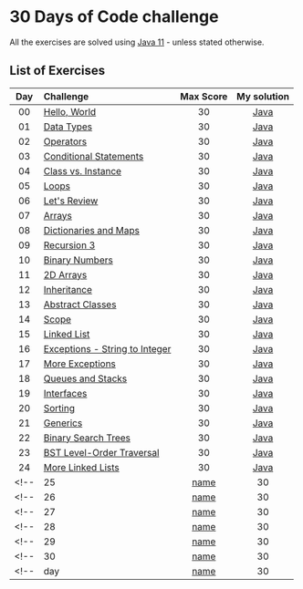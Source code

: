 # 30 Days of Code challenge
All the exercises are solved using [Java 11](https://www.oracle.com/ie/java/technologies/javase-jdk11-downloads.html) - unless stated otherwise.
## List of Exercises
| Day | Challenge | Max Score | My solution |
|:---:|:---|:---:|:---:|
| 00 | [Hello, World](https://www.hackerrank.com/challenges/30-hello-world) | 30 | [Java](Day00-HelloWorld/src/Solution.java) |
| 01 | [Data Types](https://www.hackerrank.com/challenges/30-data-types) | 30 | [Java](Day01-DataTypes/src/Solution.java) |
| 02 | [Operators](https://www.hackerrank.com/challenges/30-operators) | 30 | [Java](Day02-Operators/src/Solution.java) |
| 03 | [Conditional Statements](https://www.hackerrank.com/challenges/30-conditional-statements) | 30 | [Java](Day03-ConditionalStatements/src/Solution.java) |
| 04 | [Class vs. Instance](https://www.hackerrank.com/challenges/30-class-vs-instance) | 30 | [Java](Day04-ClassVsInstance/src/Person.java) |
| 05 | [Loops](https://www.hackerrank.com/challenges/30-loops) | 30 | [Java](Day05-Loops/src/Solution.java) |
| 06 | [Let's Review](https://www.hackerrank.com/challenges/30-review-loop) | 30 | [Java](Day06-LetsReview/src/Solution.java) |
| 07 | [Arrays](https://www.hackerrank.com/challenges/30-arrays) | 30 | [Java](Day07-Arrays/src/Solution.java) |
| 08 | [Dictionaries and Maps](https://www.hackerrank.com/challenges/30-dictionaries-and-maps) | 30 | [Java](Day08-DictionariesAndMaps/src/Solution.java) |
| 09 | [Recursion 3](https://www.hackerrank.com/challenges/30-recursion) | 30 | [Java](Day09-Recursion3/src/Solution.java) |
| 10 | [Binary Numbers](https://www.hackerrank.com/challenges/30-binary-numbers) | 30 | [Java](Day10-BinaryNumbers/src/Solution.java) |
| 11 | [2D Arrays](https://www.hackerrank.com/challenges/30-2d-arrays) | 30 | [Java](Day11-2DArrays/src/Solution.java) |
| 12 | [Inheritance](https://www.hackerrank.com/challenges/30-inheritance) | 30 | [Java](Day12-Inheritance/src) |
| 13 | [Abstract Classes](https://www.hackerrank.com/challenges/30-abstract-classes) | 30 | [Java](Day13-AbstractClasses/src/Solution.java) |
| 14 | [Scope](https://www.hackerrank.com/challenges/30-scope) | 30 | [Java](Day14-Scope/src/Solution.java) |
| 15 | [Linked List](https://www.hackerrank.com/challenges/30-linked-list) | 30 | [Java](Day15-LinkedList/src/Solution.java) |
| 16 | [Exceptions - String to Integer](https://www.hackerrank.com/challenges/30-exceptions-string-to-integer) | 30 | [Java](Day16-Exceptions-StringToInteger/src/Solution.java) |
| 17 | [More Exceptions](https://www.hackerrank.com/challenges/30-more-exceptions) | 30 | [Java](Day17-MoreExceptions/src/Solution.java) |
| 18 | [Queues and Stacks](https://www.hackerrank.com/challenges/30-queues-stacks) | 30 | [Java]() |
| 19 | [Interfaces](https://www.hackerrank.com/challenges/30-interfaces) | 30 | [Java]() |
| 20 | [Sorting](https://www.hackerrank.com/challenges/30-sorting) | 30 | [Java]() |
| 21 | [Generics](https://www.hackerrank.com/challenges/30-generics) | 30 | [Java]() |
| 22 | [Binary Search Trees](https://www.hackerrank.com/challenges/30-binary-search-trees) | 30 | [Java]() |
| 23 | [BST Level-Order Traversal](https://www.hackerrank.com/challenges/30-binary-trees) | 30 | [Java]() |
| 24 | [More Linked Lists](https://www.hackerrank.com/challenges/30-linked-list-deletion) | 30 | [Java]() |
<!-- | 25 | [name]() | 30 | [Java]() | -->
<!-- | 26 | [name]() | 30 | [Java]() | -->
<!-- | 27 | [name]() | 30 | [Java]() | -->
<!-- | 28 | [name]() | 30 | [Java]() | -->
<!-- | 29 | [name]() | 30 | [Java]() | -->
<!-- | 30 | [name]() | 30 | [Java]() | -->
<!-- | day | [name]() | 30 | [Java]() | -->